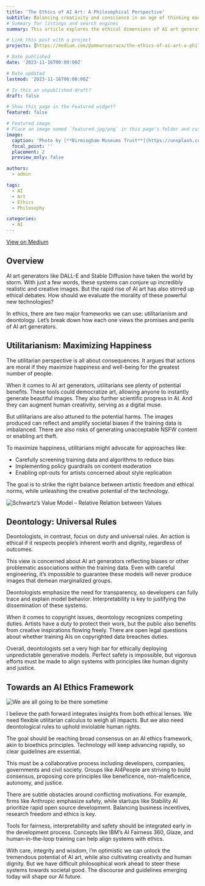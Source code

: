 ```yaml
---
title: 'The Ethics of AI Art: A Philosophical Perspective'
subtitle: Balancing creativity and conscience in an age of thinking machines
# Summary for listings and search engines
summary: This article explores the ethical dimensions of AI art generators through the lenses of utilitarianism and deontology. It outlines the benefits of democratizing art and augmenting creativity, while also examining risks like biases and misuse. The piece argues for developing an AI ethics framework with consensus principles to guide responsible development. Key themes include transparency, stakeholder collaboration, motivation awareness, and proactive use of AI safety tools. Ultimately it makes the case that with wisdom, we can cultivate both artistic innovation and moral values in our AI-powered future.

# Link this post with a project
projects: [https://medium.com/@ammarnasraza/the-ethics-of-ai-art-a-philosophical-perspective-cfafe5468d43]

# Date published
date: '2023-11-16T00:00:00Z'

# Date updated
lastmod: '2023-11-16T00:00:00Z'

# Is this an unpublished draft?
draft: false

# Show this page in the Featured widget?
featured: false

# Featured image
# Place an image named `featured.jpg/png` in this page's folder and customize its options here.
image:
  caption: 'Photo by [**Birmingham Museums Trust**](https://unsplash.com/@birminghammuseumstrust?utm_source=medium&utm_medium=referral) on [**Unsplash**](https://unsplash.com/?utm_source=medium&utm_medium=referral)'
  focal_point: ''
  placement: 2
  preview_only: false

authors:
  - admin

tags:
  - AI
  - Art
  - Ethics
  - Philosophy

categories:
  - AI
---
```


<!-- Add link to view in Medium -->
[View on Medium](https://medium.com/@ammarnasraza/the-ethics-of-ai-art-a-philosophical-perspective-cfafe5468d43)

## Overview

AI art generators like DALL-E and Stable Diffusion have taken the world by storm. With just a few words, these systems can conjure up incredibly realistic and creative images. But the rapid rise of AI art has also stirred up ethical debates. How should we evaluate the morality of these powerful new technologies?

In ethics, there are two major frameworks we can use: utilitarianism and deontology. Let’s break down how each one views the promises and perils of AI art generators.

## Utilitarianism: Maximizing Happiness

The utilitarian perspective is all about consequences. It argues that actions are moral if they maximize happiness and well-being for the greatest number of people.

When it comes to AI art generators, utilitarians see plenty of potential benefits. These tools could democratize art, allowing anyone to instantly generate beautiful images. They also further scientific progress in AI. And they can augment human creativity, serving as a digital muse.

But utilitarians are also attuned to the potential harms. The images produced can reflect and amplify societal biases if the training data is imbalanced. There are also risks of generating unacceptable NSFW content or enabling art theft.

To maximize happiness, utilitarians might advocate for approaches like:

- Carefully screening training data and algorithms to reduce bias
- Implementing policy guardrails on content moderation  
- Enabling opt-outs for artists concerned about style replication

The goal is to strike the right balance between artistic freedom and ethical norms, while unleashing the creative potential of the technology.


![Schwartz’s Value Model – Relative Relation between Values](https://miro.medium.com/v2/resize:fit:1100/format:webp/1*wkEtYMa7lJb5KXGRs2EAUQ.png)

## Deontology: Universal Rules

Deontologists, in contrast, focus on duty and universal rules. An action is ethical if it respects people’s inherent worth and dignity, regardless of outcomes.

This view is concerned about AI art generators reflecting biases or other problematic associations within the training data. Even with careful engineering, it’s impossible to guarantee these models will never produce images that demean marginalized groups.

Deontologists emphasize the need for transparency, so developers can fully trace and explain model behavior. Interpretability is key to justifying the dissemination of these systems.

When it comes to copyright issues, deontology recognizes competing duties. Artists have a duty to protect their work, but the public also benefits from creative inspirations flowing freely. There are open legal questions about whether training AIs on copyrighted data breaches duties.

Overall, deontologists set a very high bar for ethically deploying unpredictable generative models. Perfect safety is impossible, but vigorous efforts must be made to align systems with principles like human dignity and justice.

## Towards an AI Ethics Framework

![We are all going to be there sometime](https://miro.medium.com/v2/resize:fit:1100/format:webp/1*dRgTlC2YYwRjNlF1uCs8Ug.png)

I believe the path forward integrates insights from both ethical lenses. We need flexible utilitarian calculus to weigh all impacts. But we also need deontological rules to uphold inviolable human rights.

The goal should be reaching broad consensus on an AI ethics framework, akin to bioethics principles. Technology will keep advancing rapidly, so clear guidelines are essential.

This must be a collaborative process including developers, companies, governments and civil society. Groups like AI4People are striving to build consensus, proposing core principles like beneficence, non-maleficence, autonomy, and justice.

There are subtle obstacles around conflicting motivations. For example, firms like Anthropic emphasize safety, while startups like Stability AI prioritize rapid open source development. Balancing business incentives, research freedom and ethics is key.

Tools for fairness, interpretability and safety should be integrated early in the development process. Concepts like IBM’s AI Fairness 360, Glaze, and human-in-the-loop training can help align systems with ethics.

With care, integrity and wisdom, I’m optimistic we can unlock the tremendous potential of AI art, while also cultivating creativity and human dignity. But we have difficult philosophical work ahead to steer these systems towards societal good. The discourse and guidelines emerging today will shape our AI future.



